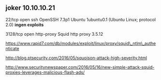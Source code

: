 ## joker 10.10.10.21

22/tcp   open  ssh        OpenSSH 7.3p1 Ubuntu 1ubuntu0.1 \(Ubuntu Linux; protocol 2.0\) **ingen exploits**

3128/tcp open  http-proxy Squid http proxy 3.5.12

https://www.rapid7.com/db/modules/exploit/linux/proxy/squid\_ntlm\_authenticate

http://blog.ptsecurity.com/2016/05/squoison-attack-high-severity.html

http://www.securitynewspaper.com/2016/05/16/new-simple-attack-squid-proxies-leverages-malicious-flash-ads/

